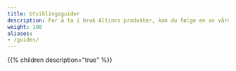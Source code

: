 ```yaml
---
title: Utviklingsguider
description: For å ta i bruk Altinns produkter, kan du følge en av våre utviklingsguider. Digital post kan du ta i bruk uten å være tjenesteeier i Altinn, mens resten av produktene krever at du er tjenesteeier.
weight: 100
aliases:
- /guides/
---
```



{{% children description="true" %}}
